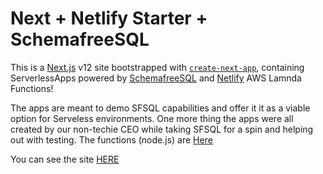 # Next + Netlify Starter + SchemafreeSQL

This is a [Next.js](https://nextjs.org/) v12 site bootstrapped with [`create-next-app`](https://github.com/vercel/next.js/tree/canary/packages/create-next-app), containing ServerlessApps powered by [SchemafreeSQL](https://schemafreesql.com/) and [Netlify](https://netlify.com/) AWS Lamnda Functions! 

The apps are meant to demo SFSQL capabilities and offer it it as a viable option for Serveless environments. One more thing the apps were all created by our non-techie CEO while taking SFSQL for a spin and helping out with testing. The functions (node.js) are [Here](https://github.com/SchemaFreeSQL/netlifysite/tree/main/netlify/functions)

You can see the site [HERE](https://harmonious-mermaid-c4d794.netlify.app//)

